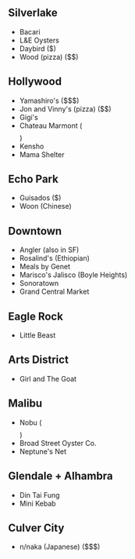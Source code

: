 ## Silverlake
* Bacari
* L&E Oysters
* Daybird ($)
* Wood (pizza) ($$)

## Hollywood
* Yamashiro's ($$$)
* Jon and Vinny's (pizza) ($$)
* Gigi's
* Chateau Marmont ($$$$)
* Kensho
* Mama Shelter

## Echo Park
* Guisados ($)
* Woon (Chinese)

## Downtown
* Angler (also in SF)
* Rosalind's (Ethiopian)
* Meals by Genet
* Marisco's Jalisco (Boyle Heights)
* Sonoratown
* Grand Central Market

## Eagle Rock
* Little Beast 

## Arts District
* Girl and The Goat

## Malibu
* Nobu ($$$$)
* Broad Street Oyster Co.
* Neptune's Net

## Glendale + Alhambra
* Din Tai Fung
* Mini Kebab

## Culver City
* n/naka (Japanese) ($$$)

